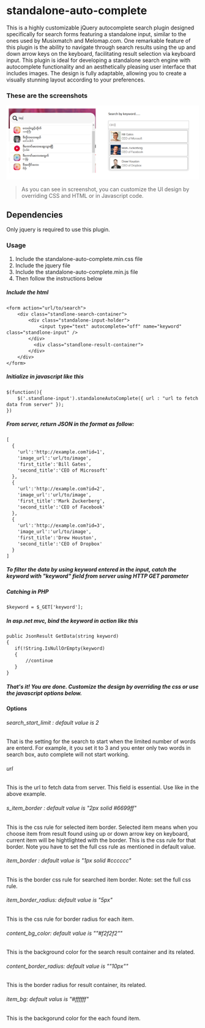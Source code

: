 # standalone-auto-complete
This is a highly customizable jQuery autocomplete search plugin designed specifically for search forms featuring a standalone input, similar to the ones used by Musixmatch and Melomap.com. One remarkable feature of this plugin is the ability to navigate through search results using the up and down arrow keys on the keyboard, facilitating result selection via keyboard input. This plugin is ideal for developing a standalone search engine with autocomplete functionality and an aesthetically pleasing user interface that includes images. The design is fully adaptable, allowing you to create a visually stunning layout according to your preferences.

### These are the screenshots
![example screenshots](https://github.com/waiyanhein/standalone-auto-complete/blob/master/search_image.png)

>As you can see in screenshot, you can customize the UI design by overriding CSS and HTML or in Javascript code.

## Dependencies
Only jquery is required to use this plugin.

### Usage
1. Include the standalone-auto-complete.min.css file
2. Include the jquery file
3. Include the standalone-auto-complete.min.js file
4. Then follow the instructions below

##### Include the html

```
<form action="url/to/search">
    <div class="standlone-search-container">
        <div class="standalone-input-holder">
            <input type="text" autocomplete="off" name="keyword" class="standlone-input" />
        </div>
          <div class="standlone-result-container">
        </div>
    </div>
</form>
```
##### Initialize in javascript like this
```
$(function(){	
	$('.standlone-input').standaloneAutoComplete({ url : "url to fetch data from server" });
})
```

##### From server, return JSON in the format as follow:
```
[
  {
    'url':'http://example.com?id=1',
    'image_url':'url/to/image',
    'first_title':'Bill Gates',
    'second_title':'CEO of Microsoft'
  },
  {
    'url':'http://example.com?id=2',
    'image_url':'url/to/image',
    'first_title':'Mark Zuckerberg',
    'second_title':'CEO of Facebook'
  },
  {
    'url':'http://example.com?id=3',
    'image_url':'url/to/image',
    'first_title':'Drew Houston',
    'second_title':'CEO of Dropbox'
  }
]
```
##### To filter the data by using keyword entered in the input, catch the keyword with "keyword" field from server using HTTP GET parameter

##### Catching in PHP
```
$keyword = $_GET['keyword'];
```
##### In asp.net mvc, bind the keyword in action like this
```
public JsonResult GetData(string keyword)
{
   if(!String.IsNullOrEmpty(keyword)
   {
       //continue
   }
}
```
##### *That's it! You are done. Customize the design by overriding the css or use the javascript options below.*

#### Options
###### search_start_limit : default value is 2
That is the setting for the search to start when the limited number of words are enterd. For example, it you set it to 3 and you enter only two words in search box, auto complete will not start working.
###### url
This is the url to fetch data from server. This field is essential. Use like in the above example.
###### s_item_border : default value is "2px solid #6699ff"
This is the css rule for selected item border. Selected item means when you choose item from result found using up or down arrow key on keyboard, current item will be hightlighted with the border. This is the css rule for that border. Note you have to set the full css rule as mentioned in default value.
###### item_border : default value is "1px solid #cccccc"
This is the border css rule for searched item border. Note: set the full css rule.
###### item_border_radius: default value is "5px"
This is the css rule for border radius for each item.
###### content_bg_color: default value is ""#f2f2f2""
This is the background color for the search result container and its related. 
###### content_border_radius: default value is ""10px""
This is the border radius for result container, its related.
###### item_bg: default valus is "#ffffff"
This is the backgorund color for the each found item. 

